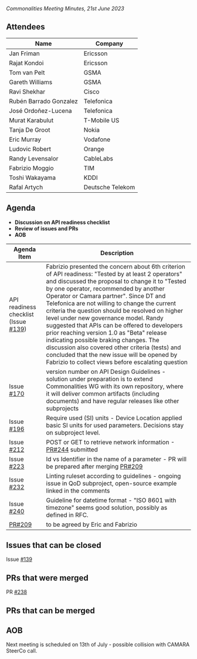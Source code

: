*Commonalities Meeting Minutes, 21st June 2023*

## Attendees

| Name | Company |
| ---- | ------- |
|Jan Friman |	Ericsson|
|Rajat Kondoi |	Ericsson|
|Tom van Pelt|GSMA |
|Gareth Williams |GSMA|
|Ravi Shekhar| Cisco|
|Rubén Barrado Gonzalez| Telefonica|
|José Ordoñez-Lucena| Telefonica|
|Murat Karabulut |T-Mobile US|
|Tanja De Groot| Nokia|
|Eric Murray |	Vodafone|
|Ludovic Robert|Orange | 
|Randy Levensalor| CableLabs  |
|Fabrizio Moggio | TIM |
|Toshi Wakayama| KDDI |
|Rafal Artych | Deutsche Telekom | 



## Agenda

* **Discussion on API readiness checklist**
* **Review of issues and PRs**
* **AOB**


| Agenda Item | Description |
| ----------- | ----------- |
|API readiness checklist (Issue [#139](https://github.com/camaraproject/WorkingGroups/issues/139))|Fabrizio presented the concern about 6th criterion of API readiness: "Tested by at least 2 operators" and discussed the proposal to change it to "Tested by one operator, recommended by another Operator or Camara partner". Since DT and Telefonica are not willing to change the current criteria the question should be resolved on higher level under new governance model. Randy suggested that APIs can be offered to developers prior reaching version 1.0 as "Beta" release indicating possible braking changes. The discussion also covered other criteria (tests) and concluded that the new issue will be opened by Fabrizio to collect views before escalating question| |
|Issue [#170](https://github.com/camaraproject/WorkingGroups/issues/170) | version number on API Design Guidelines - solution under preparation is to extend Commonalities WG with its own repository, where it will deliver common artifacts (including documents) and have regular releases like other subprojects|
| Issue [#196](https://github.com/camaraproject/WorkingGroups/issues/196) | Require used (SI) units - Device Location applied basic SI units for used parameters. Decisions stay on subproject level.|
| Issue [#212](https://github.com/camaraproject/WorkingGroups/issues/212) | POST or GET to retrieve network information -[PR#244](https://github.com/camaraproject/WorkingGroups/pull/244) submitted |
| Issue [#223](https://github.com/camaraproject/WorkingGroups/issues/223) |Id vs Identifier in the name of a parameter - PR will be prepared after merging [PR#209](https://github.com/camaraproject/WorkingGroups/pull/209)  |
| Issue [#232](https://github.com/camaraproject/WorkingGroups/issues/232)| Linting ruleset according to guidelines - ongoing issue in QoD subproject, open-source example linked in the comments |
| Issue [#240](https://github.com/camaraproject/WorkingGroups/issues/240)| Guideline for datetime format - "ISO 8601 with timezone" seems good solution, possibly as defined in RFC.
|[PR#209](https://github.com/camaraproject/WorkingGroups/pull/209) | to be agreed by Eric and Fabrizio | 



## Issues that can be closed
Issue [#139](https://github.com/camaraproject/WorkingGroups/issues/139)


## PRs that were merged
PR [#238](https://github.com/camaraproject/WorkingGroups/pull/283) 

## PRs that can be merged
 

## AOB

Next meeting is scheduled on 13th of July - possible collision with CAMARA SteerCo call.

